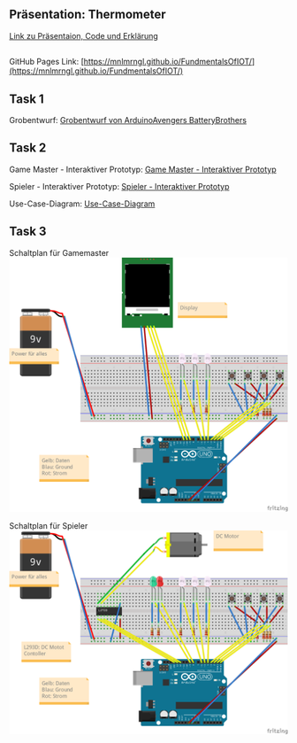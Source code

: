 ## Präsentation: Thermometer

[Link zu Präsentaion, Code und Erklärung](https://mnlmrngl.github.io/FundmentalsOfIOT/Thermometer%20with%20termistor)

## 

GitHub Pages Link: [https://mnlmrngl.github.io/FundmentalsOfIOT/](https://mnlmrngl.github.io/FundmentalsOfIOT/)

## Task 1

Grobentwurf: [Grobentwurf von ArduinoAvengers BatteryBrothers](https://mnlmrngl.github.io/FundmentalsOfIOT/ArduinoAvengers_BatteryBrothers_Grobentwurf.pdf)

## Task 2

Game Master - Interaktiver Prototyp: [Game Master - Interaktiver Prototyp](https://www.figma.com/proto/K9vJf8h62jGfA8uCMdBjYM/IoT-Game-Master-v01?node-id=1%3A62&viewport=134%2C157%2C0.155972421169281&scaling=min-zoom&page-id=0%3A1)

Spieler - Interaktiver Prototyp: [Spieler - Interaktiver Prototyp](https://www.figma.com/proto/OP6040JL8D7NB1fCvU2svN/IoT-Spieler-v01?node-id=1%3A38&viewport=1254%2C530%2C1.4709043502807617&scaling=min-zoom&page-id=0%3A1)

Use-Case-Diagram: [Use-Case-Diagram](https://mnlmrngl.github.io/FundmentalsOfIOT/02_use_case_diagramm.pdf)

## Task 3
Schaltplan für Gamemaster  
![Schaltplan für Gamemaster](assets/GameMaster_v01_Steckplatine.png)

Schaltplan für Spieler  
![Schaltplan für Spieler](assets/Spieler_v01_Steckplatine.png)
